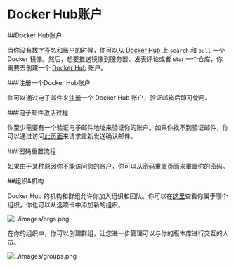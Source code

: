 Docker Hub账户
===

##Docker Hub账户

当你没有数字签名和账户的时候，你可以从 [Docker Hub](https://hub.docker.com/) 上 `search` 和 `pull` 一个 Docker 镜像。然后，想要推送镜像到服务器、发表评论或者 star 一个仓库，你需要去创建一个 [Docker Hub](https://hub.docker.com/) 账户。

###注册一个Docker Hub账户

你可以通过电子邮件来[注册](https://hub.docker.com/account/signup/)一个 Docker Hub 账户，验证邮箱后即可使用。

###电子邮件激活过程

你至少需要有一个验证电子邮件地址来验证你的账户。如果你找不到验证邮件，你可以通过访问[此页面](https://hub.docker.com/account/resend-email-confirmation/)来请求重新发送确认邮件。

###密码重置流程

如果由于某种原因你不能访问您的账户，你可以从[密码重置页面](https://hub.docker.com/account/forgot-password/)来重置你的密码。

##组织&机构

Docker Hub 的机构和群组允许你加入组织和团队。你可以在[这里](https://hub.docker.com/account/organizations/)查看你属于哪个组织，你也可以从选项卡中添加新的组织。

![../images/orgs.png](../images/orgs.png)

在你的组织中，你可以创建群组，让您进一步管理可以与你的版本库进行交互的人员。

![../images/groups.png](../images/groups.png)